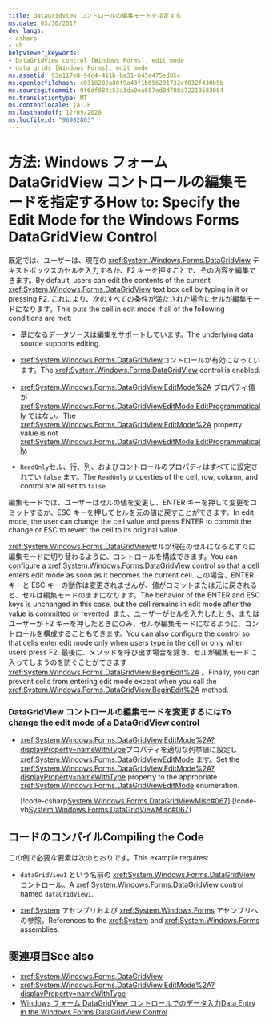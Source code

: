 ```yaml
---
title: DataGridView コントロールの編集モードを指定する
ms.date: 03/30/2017
dev_langs:
- csharp
- vb
helpviewer_keywords:
- DataGridView control [Windows Forms], edit mode
- data grids [Windows Forms], edit mode
ms.assetid: 93e117e8-94c4-411b-ba31-645e475ed85c
ms.openlocfilehash: c0318202a80f9a43f1b656201732ef032f430b5b
ms.sourcegitcommit: 9f6df084c53a3da0ea657ed0d708a72213683084
ms.translationtype: MT
ms.contentlocale: ja-JP
ms.lasthandoff: 12/09/2020
ms.locfileid: "96982803"
---
```

# <a name="how-to-specify-the-edit-mode-for-the-windows-forms-datagridview-control"></a><span data-ttu-id="59505-102">方法: Windows フォーム DataGridView コントロールの編集モードを指定する</span><span class="sxs-lookup"><span data-stu-id="59505-102">How to: Specify the Edit Mode for the Windows Forms DataGridView Control</span></span>
<span data-ttu-id="59505-103">既定では、ユーザーは、現在の <xref:System.Windows.Forms.DataGridView> テキストボックスのセルを入力するか、F2 キーを押すことで、その内容を編集できます。</span><span class="sxs-lookup"><span data-stu-id="59505-103">By default, users can edit the contents of the current <xref:System.Windows.Forms.DataGridView> text box cell by typing in it or pressing F2.</span></span> <span data-ttu-id="59505-104">これにより、次のすべての条件が満たされた場合にセルが編集モードになります。</span><span class="sxs-lookup"><span data-stu-id="59505-104">This puts the cell in edit mode if all of the following conditions are met:</span></span>  
  
- <span data-ttu-id="59505-105">基になるデータソースは編集をサポートしています。</span><span class="sxs-lookup"><span data-stu-id="59505-105">The underlying data source supports editing.</span></span>  
  
- <span data-ttu-id="59505-106"><xref:System.Windows.Forms.DataGridView>コントロールが有効になっています。</span><span class="sxs-lookup"><span data-stu-id="59505-106">The <xref:System.Windows.Forms.DataGridView> control is enabled.</span></span>  
  
- <span data-ttu-id="59505-107"><xref:System.Windows.Forms.DataGridView.EditMode%2A> プロパティ値が <xref:System.Windows.Forms.DataGridViewEditMode.EditProgrammatically> ではない。</span><span class="sxs-lookup"><span data-stu-id="59505-107">The <xref:System.Windows.Forms.DataGridView.EditMode%2A> property value is not <xref:System.Windows.Forms.DataGridViewEditMode.EditProgrammatically>.</span></span>  
  
- <span data-ttu-id="59505-108">`ReadOnly`セル、行、列、およびコントロールのプロパティはすべてに設定されてい `false` ます。</span><span class="sxs-lookup"><span data-stu-id="59505-108">The `ReadOnly` properties of the cell, row, column, and control are all set to `false`.</span></span>  
  
 <span data-ttu-id="59505-109">編集モードでは、ユーザーはセルの値を変更し、ENTER キーを押して変更をコミットするか、ESC キーを押してセルを元の値に戻すことができます。</span><span class="sxs-lookup"><span data-stu-id="59505-109">In edit mode, the user can change the cell value and press ENTER to commit the change or ESC to revert the cell to its original value.</span></span>  
  
 <span data-ttu-id="59505-110"><xref:System.Windows.Forms.DataGridView>セルが現在のセルになるとすぐに編集モードに切り替わるように、コントロールを構成できます。</span><span class="sxs-lookup"><span data-stu-id="59505-110">You can configure a <xref:System.Windows.Forms.DataGridView> control so that a cell enters edit mode as soon as it becomes the current cell.</span></span> <span data-ttu-id="59505-111">この場合、ENTER キーと ESC キーの動作は変更されませんが、値がコミットまたは元に戻されると、セルは編集モードのままになります。</span><span class="sxs-lookup"><span data-stu-id="59505-111">The behavior of the ENTER and ESC keys is unchanged in this case, but the cell remains in edit mode after the value is committed or reverted.</span></span> <span data-ttu-id="59505-112">また、ユーザーがセルを入力したとき、またはユーザーが F2 キーを押したときにのみ、セルが編集モードになるように、コントロールを構成することもできます。</span><span class="sxs-lookup"><span data-stu-id="59505-112">You can also configure the control so that cells enter edit mode only when users type in the cell or only when users press F2.</span></span> <span data-ttu-id="59505-113">最後に、メソッドを呼び出す場合を除き、セルが編集モードに入ってしまうのを防ぐことができます <xref:System.Windows.Forms.DataGridView.BeginEdit%2A> 。</span><span class="sxs-lookup"><span data-stu-id="59505-113">Finally, you can prevent cells from entering edit mode except when you call the <xref:System.Windows.Forms.DataGridView.BeginEdit%2A> method.</span></span>  
  
### <a name="to-change-the-edit-mode-of-a-datagridview-control"></a><span data-ttu-id="59505-114">DataGridView コントロールの編集モードを変更するには</span><span class="sxs-lookup"><span data-stu-id="59505-114">To change the edit mode of a DataGridView control</span></span>  
  
- <span data-ttu-id="59505-115"><xref:System.Windows.Forms.DataGridView.EditMode%2A?displayProperty=nameWithType>プロパティを適切な列挙値に設定し <xref:System.Windows.Forms.DataGridViewEditMode> ます。</span><span class="sxs-lookup"><span data-stu-id="59505-115">Set the <xref:System.Windows.Forms.DataGridView.EditMode%2A?displayProperty=nameWithType> property to the appropriate <xref:System.Windows.Forms.DataGridViewEditMode> enumeration.</span></span>  
  
     [!code-csharp[System.Windows.Forms.DataGridViewMisc#067](~/samples/snippets/csharp/VS_Snippets_Winforms/System.Windows.Forms.DataGridViewMisc/CS/datagridviewmisc.cs#067)]
     [!code-vb[System.Windows.Forms.DataGridViewMisc#067](~/samples/snippets/visualbasic/VS_Snippets_Winforms/System.Windows.Forms.DataGridViewMisc/VB/datagridviewmisc.vb#067)]  
  
## <a name="compiling-the-code"></a><span data-ttu-id="59505-116">コードのコンパイル</span><span class="sxs-lookup"><span data-stu-id="59505-116">Compiling the Code</span></span>  
 <span data-ttu-id="59505-117">この例で必要な要素は次のとおりです。</span><span class="sxs-lookup"><span data-stu-id="59505-117">This example requires:</span></span>  
  
- <span data-ttu-id="59505-118">`dataGridView1` という名前の <xref:System.Windows.Forms.DataGridView> コントロール。</span><span class="sxs-lookup"><span data-stu-id="59505-118">A <xref:System.Windows.Forms.DataGridView> control named `dataGridView1`.</span></span>  
  
- <span data-ttu-id="59505-119"><xref:System> アセンブリおよび <xref:System.Windows.Forms> アセンブリへの参照。</span><span class="sxs-lookup"><span data-stu-id="59505-119">References to the <xref:System> and <xref:System.Windows.Forms> assemblies.</span></span>  
  
## <a name="see-also"></a><span data-ttu-id="59505-120">関連項目</span><span class="sxs-lookup"><span data-stu-id="59505-120">See also</span></span>

- <xref:System.Windows.Forms.DataGridView>
- <xref:System.Windows.Forms.DataGridView.EditMode%2A?displayProperty=nameWithType>
- [<span data-ttu-id="59505-121">Windows フォーム DataGridView コントロールでのデータ入力</span><span class="sxs-lookup"><span data-stu-id="59505-121">Data Entry in the Windows Forms DataGridView Control</span></span>](data-entry-in-the-windows-forms-datagridview-control.md)
